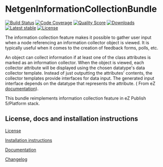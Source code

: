 NetgenInformationCollectionBundle
=================================

[![Build Status](https://img.shields.io/travis/netgen/NetgenInformationCollectionBundle.svg?style=flat-square)](https://travis-ci.org/netgen/NetgenInformationCollectionBundle)
[![Code Coverage](https://img.shields.io/codecov/c/github/netgen/NetgenInformationCollectionBundle.svg?style=flat-square)](https://codecov.io/gh/netgen/NetgenInformationCollectionBundle)
[![Quality Score](https://img.shields.io/scrutinizer/g/netgen/NetgenInformationCollectionBundle.svg?style=flat-square)](https://scrutinizer-ci.com/g/netgen/NetgenInformationCollectionBundle)
[![Downloads](https://img.shields.io/packagist/dt/netgen/information-collection-bundle.svg?style=flat-square)](https://packagist.org/packages/netgen/information-collection-bundle)
[![Latest stable](https://img.shields.io/packagist/v/netgen/information-collection-bundle.svg?style=flat-square)](https://packagist.org/packages/netgen/information-collection-bundle)
[![License](https://img.shields.io/packagist/l/netgen/information-collection-bundle.svg?style=flat-square)](https://packagist.org/packages/netgen/information-collection-bundle)

The information collection feature makes it possible to gather user input when a node referencing an information collector object is viewed. 
It is typically useful when it comes to the creation of feedback forms, polls, etc.

An object can collect information if at least one of the class attributes is marked as an information collector.
When the object is viewed, each collector attribute will be displayed using the chosen datatype's data collector template. 
Instead of just outputting the attributes' contents, the collector templates provide interfaces for data input. 
The generated input interface depends on the datatype that represents the attribute. ( From eZ [documentation](https://doc.ez.no/eZ-Publish/Technical-manual/3.9/Concepts-and-basics/Content-management/Information-collection)).

This bundle reimplements information collection feature in eZ Publish 5/Platform stack.

License, docs and installation instructions
-------------------------------------

[License](LICENSE)

[Installation instructions](doc/INSTALL.md)

[Documentation](doc/DOC.md)

[Changelog](doc/CHANGELOG.md)
